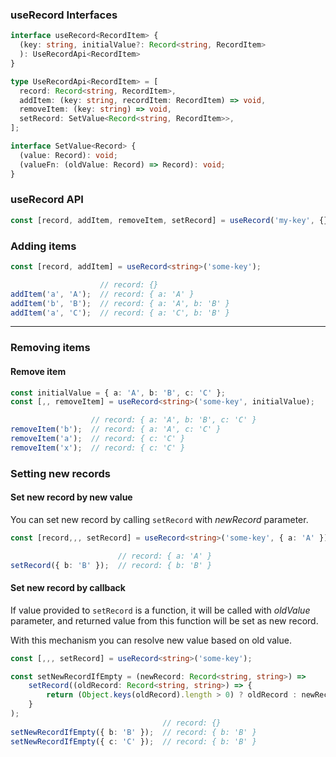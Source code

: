 
### useRecord Interfaces
```typescript title="useRecord parameters"
interface useRecord<RecordItem> {
  (key: string, initialValue?: Record<string, RecordItem>
  ): UseRecordApi<RecordItem>
}
```

```typescript title="useRecord returned values"
type UseRecordApi<RecordItem> = [
  record: Record<string, RecordItem>,
  addItem: (key: string, recordItem: RecordItem) => void,
  removeItem: (key: string) => void,
  setRecord: SetValue<Record<string, RecordItem>>,
];

interface SetValue<Record> {
  (value: Record): void;
  (valueFn: (oldValue: Record) => Record): void;
}
```

### useRecord API
```typescript
const [record, addItem, removeItem, setRecord] = useRecord('my-key', {});
```

### Adding items

```typescript 
const [record, addItem] = useRecord<string>('some-key');

                    // record: {}
addItem('a', 'A');  // record: { a: 'A' }
addItem('b', 'B');  // record: { a: 'A', b: 'B' }
addItem('a', 'C');  // record: { a: 'C', b: 'B' }
```

---
### Removing items
#### Remove item

```typescript
const initialValue = { a: 'A', b: 'B', c: 'C' };
const [,, removeItem] = useRecord<string>('some-key', initialValue);

                  // record: { a: 'A', b: 'B', c: 'C' }
removeItem('b');  // record: { a: 'A', c: 'C' }
removeItem('a');  // record: { c: 'C' }
removeItem('x');  // record: { c: 'C' }
```

### Setting new records
#### Set new record by new value
You can set new record by calling `setRecord` with _newRecord_ parameter.
```typescript
const [record,,, setRecord] = useRecord<string>('some-key', { a: 'A' });

                        // record: { a: 'A' }
setRecord({ b: 'B' });  // record: { b: 'B' }
```
#### Set new record by callback
If value provided to `setRecord` is a function, it will be called with _oldValue_ parameter,
and returned value from this function will be set as new record.

With this mechanism you can resolve new value based on old value.
```typescript
const [,,, setRecord] = useRecord<string>('some-key');

const setNewRecordIfEmpty = (newRecord: Record<string, string>) => 
    setRecord((oldRecord: Record<string, string>) => {
        return (Object.keys(oldRecord).length > 0) ? oldRecord : newRecord;
    }
);
                                  // record: {}
setNewRecordIfEmpty({ b: 'B' });  // record: { b: 'B' }
setNewRecordIfEmpty({ c: 'C' });  // record: { b: 'B' }
```
